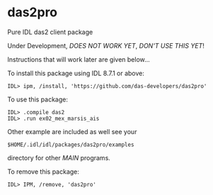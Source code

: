 # das2pro
Pure IDL das2 client package

Under Development, *DOES NOT WORK YET*, *DON'T USE THIS YET*!

Instructions that will work later are given below...


To install this package using IDL 8.7.1 or above:


   `IDL> ipm, /install, 'https://github.com/das-developers/das2pro'`


To use this package:

```
IDL> .compile das2
IDL> .run ex02_mex_marsis_ais
```

Other example are included as well see your 

  `$HOME/.idl/idl/packages/das2pro/examples`
  
directory for other $MAIN$ programs.


To remove this package:

  `IDL> IPM, /remove, 'das2pro'`

